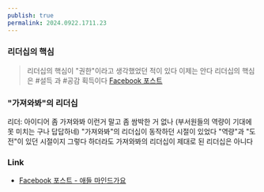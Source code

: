 ```yaml
---
publish: true
permalink: 2024.0922.1711.23
---
```

### 리더십의 핵심
> 리더십의 핵심이 "권한"이라고 생각했었던 적이 있다
> 이제는 안다
> 리더십의 핵심은 #설득 과 #공감 획득이다
> [Facebook 포스트](https://www.facebook.com/share/p/64vDMTx3FNAXvRdu/)

### "가져와봐"의 리더십
리더: 아이디어 좀 가져와봐 이런거 말고 좀 쌈박한 거 없나 (부서원들의 역량이 기대에 못 미치는 구나 답답하네)
"가져와봐"의 리더십이 동작하던 시절이 있었다
"역량"과 "도전"이 있던 시절이지
그렇다 하더라도 가져와봐의 리더십이 제대로 된 리더십은 아니다
### Link
- [Facebook 포스트 - 애들 마인드가요](https://www.facebook.com/share/p/1BuSiZpJhCbfUCpj/)
